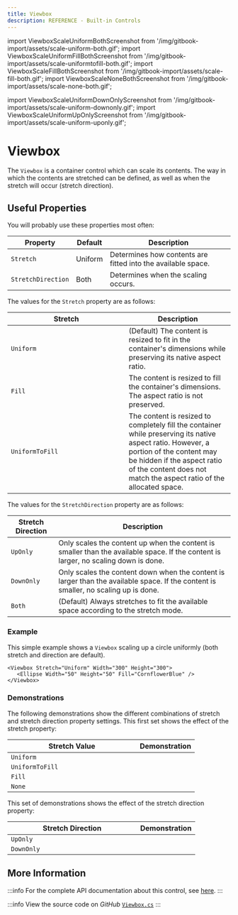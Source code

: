 ```yaml
---
title: Viewbox
description: REFERENCE - Built-in Controls
---
```


import ViewboxScaleUniformBothScreenshot from '/img/gitbook-import/assets/scale-uniform-both.gif';
import ViewboxScaleUniformFillBothScreenshot from '/img/gitbook-import/assets/scale-uniformtofill-both.gif';
import ViewboxScaleFillBothScreenshot from '/img/gitbook-import/assets/scale-fill-both.gif';
import ViewboxScaleNoneBothScreenshot from '/img/gitbook-import/assets/scale-none-both.gif';

import ViewboxScaleUniformDownOnlyScreenshot from '/img/gitbook-import/assets/scale-uniform-downonly.gif';
import ViewboxScaleUniformUpOnlyScreenshot from '/img/gitbook-import/assets/scale-uniform-uponly.gif';

# Viewbox

The `Viewbox` is a container control which can scale its contents. The way in which the contents are stretched can be defined, as well as when the stretch will occur (stretch direction).

## Useful Properties

You will probably use these properties most often:

| Property           | Default | Description                                                  |
| ------------------ | ------- |--------------------------------------------------------------|
| `Stretch`          | Uniform | Determines how contents are fitted into the available space. |
| `StretchDirection` | Both    | Determines when the scaling occurs.                          |

The values for the `Stretch` property are as follows:

<table><thead><tr><th width="250">Stretch</th><th>Description</th></tr></thead><tbody><tr><td><code>Uniform</code></td><td>(Default) The content is resized to fit in the container's dimensions while preserving its native aspect ratio.</td></tr><tr><td><code>Fill</code></td><td>The content is resized to fill the container's dimensions. The aspect ratio is not preserved.</td></tr><tr><td><code>UniformToFill</code></td><td>The content is resized to completely fill the container while preserving its native aspect ratio. However, a portion of the content may be hidden if the aspect ratio of the content does not match the aspect ratio of the allocated space.</td></tr></tbody></table>

The values for the `StretchDirection` property are as follows:

| Stretch Direction  | Description                                                                                                                         |
| ----------------- | ----------------------------------------------------------------------------------------------------------------------------------- |
| `UpOnly`          | Only scales the content up when the content is smaller than the available space. If the content is larger, no scaling down is done. |
| `DownOnly`        | Only scales the content down when the content is larger than the available space. If the content is smaller, no scaling up is done. |
| `Both`            | (Default) Always stretches to fit the available space according to the stretch mode.                                                |

### Example

This simple example shows a `Viewbox` scaling up a circle uniformly (both stretch and direction are default).

```markup
<Viewbox Stretch="Uniform" Width="300" Height="300">
   <Ellipse Width="50" Height="50" Fill="CornflowerBlue" />  
</Viewbox>
```

### Demonstrations

The following demonstrations show the different combinations of stretch and stretch direction property settings. This first set shows the effect of the stretch property:

<table><thead><tr><th width="275">Stretch Value</th><th>Demonstration</th></tr></thead><tbody><tr><td><code>Uniform</code></td><td><img src={ViewboxScaleUniformBothScreenshot} alt="" data-size="original"/></td></tr><tr><td><code>UniformToFill</code></td><td><img src={ViewboxScaleUniformFillBothScreenshot} alt="" data-size="original"/></td></tr><tr><td><code>Fill</code></td><td><img src={ViewboxScaleFillBothScreenshot} alt="" data-size="original"/></td></tr><tr><td><code>None</code></td><td><img src={ViewboxScaleNoneBothScreenshot} alt="" data-size="original"/></td></tr></tbody></table>

This set of demonstrations shows the effect of the stretch direction property:

<table><thead><tr><th width="276">Stretch Direction</th><th>Demonstration</th></tr></thead><tbody><tr><td><code>UpOnly</code></td><td><img src={ViewboxScaleUniformUpOnlyScreenshot} alt="" /></td></tr><tr><td><code>DownOnly</code></td><td><img src={ViewboxScaleUniformDownOnlyScreenshot} alt="" /></td></tr></tbody></table>

## More Information

:::info
For the complete API documentation about this control, see [here](http://reference.avaloniaui.net/api/Avalonia.Controls/Viewbox/).
:::

:::info
View the source code on _GitHub_ [`Viewbox.cs`](https://github.com/AvaloniaUI/Avalonia/blob/master/src/Avalonia.Controls/Viewbox.cs)
:::
